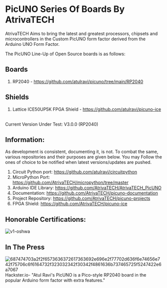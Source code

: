 # PicUNO Series Of Boards By AtrivaTECH

AtrivaTECH Aims to bring the latest and greatest processors, chipsets and microcontrollers in the Custom PicUNO form factor derived from the Arduino UNO Form Factor. 

The PicUNO Line-Up of Open Source boards is as follows:
## Boards
1) RP2040 - https://github.com/atulravi/picuno/tree/main/RP2040
## Shields 
1) Lattice ICE50UP5K FPGA Shield - https://github.com/atulravi/picuno-ice
<br>
Current Version Under Test: V3.0.0 (RP2040)

## Information:

As development is consistent, documenting it, is not. To combat the same, various repositories and their purposes are given below. You may Follow the ones of choice to be notified when latest versions/updates are pushed.
1) Circuit Python port: https://github.com/atulravi/circuitpython
2) MicroPython Port: https://github.com/AtrivaTECH/micropython/tree/master
3) Arduino IDE Library: https://github.com/AtrivaTECH/AtrivaTECH_PicUNO
4) Documentation: https://github.com/AtrivaTECH/picuno-documentation
5) Project Repository: https://github.com/AtrivaTECH/picuno-projects
6) FPGA Shield: https://github.com/AtrivaTECH/picuno-ice

## Honorable Certifications:
![v1-oshwa](https://github.com/atulravi/picuno/assets/70395057/0381868c-9ccc-4aa8-8061-7859c093a042)

## In The Press
![687474703a2f2f6573636372617363692e696e2f77702d636f6e74656e742f75706c6f6164732f323032342f30342f4861636b737465725f5247422e6a7067](https://github.com/atulravi/picuno/assets/70395057/df9ead76-622e-49bd-8f80-6001a9367cff)
Hackster.io- "Atul Ravi's PicUNO is a Pico-style RP2040 board in the popular Arduino form factor with extra features."


